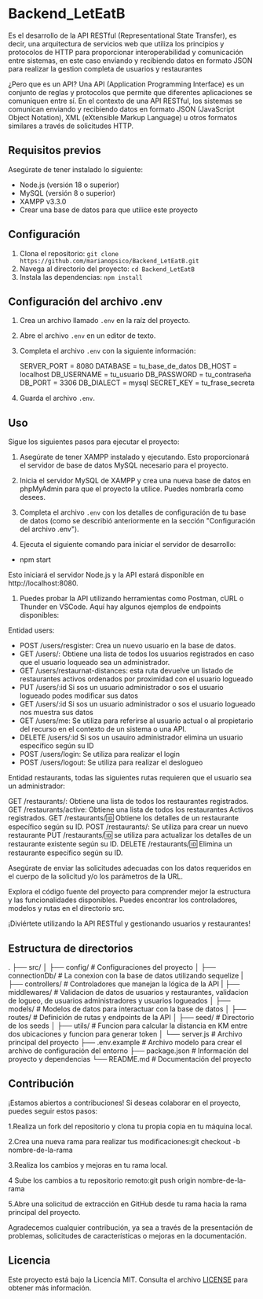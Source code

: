 # Backend_LetEatB

Es el desarrollo de la API RESTful (Representational State Transfer), es decir, una arquitectura de servicios web que utiliza los principios y protocolos
de HTTP para proporcionar interoperabilidad y comunicación entre sistemas, en este caso enviando y recibiendo datos en formato JSON para realizar la 
gestion completa de usuarios y restaurantes

¿Pero que es un API?
Una API (Application Programming Interface) es un conjunto de reglas y protocolos que permite que diferentes aplicaciones se comuniquen entre sí. 
En el contexto de una API RESTful, los sistemas se comunican enviando y recibiendo datos en formato JSON (JavaScript Object Notation), XML 
(eXtensible Markup Language) u otros formatos similares a través de solicitudes HTTP.

## Requisitos previos

Asegúrate de tener instalado lo siguiente:

- Node.js (versión 18 o superior)
- MySQL (versión 8 o superior)
- XAMPP v3.3.0
- Crear una base de datos para que utilice este proyecto

## Configuración

1. Clona el repositorio: `git clone https://github.com/marianopsico/Backend_LetEatB.git`
2. Navega al directorio del proyecto: `cd Backend_LetEatB`
3. Instala las dependencias: `npm install`

## Configuración del archivo .env

1. Crea un archivo llamado `.env` en la raíz del proyecto.
2. Abre el archivo `.env` en un editor de texto.
3. Completa el archivo `.env` con la siguiente información:

    SERVER_PORT = 8080
    DATABASE = tu_base_de_datos
    DB_HOST = localhost
    DB_USERNAME = tu_usuario
    DB_PASSWORD = tu_contraseña
    DB_PORT = 3306
    DB_DIALECT = mysql
    SECRET_KEY = tu_frase_secreta

4. Guarda el archivo `.env`.
   
## Uso

Sigue los siguientes pasos para ejecutar el proyecto:

1. Asegúrate de tener XAMPP instalado y ejecutando. Esto proporcionará el servidor de base de datos MySQL necesario para el proyecto.

2. Inicia el servidor MySQL de XAMPP y crea una nueva base de datos en phpMyAdmin para que el proyecto la utilice. Puedes nombrarla como desees.

3. Completa el archivo `.env` con los detalles de configuración de tu base de datos (como se describió anteriormente en la sección "Configuración del archivo .env").

4. Ejecuta el siguiente comando para iniciar el servidor de desarrollo:

  - npm start

   Esto iniciará el servidor Node.js y la API estará disponible en http://localhost:8080.

1. Puedes probar la API utilizando herramientas como Postman, cURL o Thunder en VSCode. Aquí hay algunos ejemplos de endpoints disponibles:

Entidad users:
- POST /users/resgister: Crea un nuevo usuario en la base de datos.
- GET /users/: Obtiene una lista de todos los usuarios registrados en caso que el usuario loqueado sea un administrador.
- GET /users/restaurnat-distances: esta ruta devuelve un listado de restaurantes activos ordenados por proximidad con el usuario logueado
- PUT /users/:id   Si sos un usuario administrador o sos el usuario logueado podes modificar sus datos
- GET /users/:id   Si sos un usuario administrador o sos el usuario logueado nos muestra sus datos
- GET /users/me:   Se utiliza para referirse al usuario actual o al propietario del recurso en el contexto de un sistema o una API. 
- DELETE /users/:id   Si sos un usauiro administrador elimina un usuario específico según su ID
- POST /users/login: Se utiliza para realizar el login
- POST /users/logout: Se utiliza para realizar el deslogueo

Entidad restaurants, todas las siguientes rutas requieren que el usuario sea un administrador:

GET /restaurants/: Obtiene una lista de todos los restaurantes registrados.
GET /restaurants/active: Obtiene una lista de todos los restaurantes Activos registrados.
GET /restaurants/:id: Obtiene los detalles de un restaurante específico según su ID.
POST /restaurants/:  Se utiliza para crear un nuevo restaurante
PUT /restaurants/:id: se utiliza para actualizar los detalles de un restaurante existente según su ID.
DELETE /restaurants/:id: Elimina un restaurante específico según su ID.

Asegúrate de enviar las solicitudes adecuadas con los datos requeridos en el cuerpo de la solicitud y/o los parámetros de la URL.

Explora el código fuente del proyecto para comprender mejor la estructura y las funcionalidades disponibles. 
Puedes encontrar los controladores, modelos y rutas en el directorio src.

¡Diviértete utilizando la API RESTful y gestionando usuarios y restaurantes!

## Estructura de directorios
.
├── src/
│   ├── config/          # Configuraciones del proyecto
│   ├── connectionDb/    # La conexion con la base de datos utilizando sequelize
|   ├── controllers/     # Controladores que manejan la lógica de la API
|   ├── middlewares/     # Validacion de datos de usuarios y restaurantes, validacion de logueo, de usuarios administradores y usuarios logueados 
│   ├── models/          # Modelos de datos para interactuar con la base de datos
│   ├── routes/          # Definición de rutas y endpoints de la API
│   ├── seed/            # Directorio de los seeds
│   ├── utils/           # Funcion para calcular la distancia en KM entre dos ubicaciones y funcion para generar token
│   └── server.js        # Archivo principal del proyecto
├── .env.example         # Archivo modelo para crear el archivo de configuración del entorno
├── package.json         # Información del proyecto y dependencias
└── README.md            # Documentación del proyecto


## Contribución

¡Estamos abiertos a contribuciones! Si deseas colaborar en el proyecto, puedes seguir estos pasos:

  1.Realiza un fork del repositorio y clona tu propia copia en tu máquina local.
  
  2.Crea una nueva rama para realizar tus modificaciones:git checkout -b nombre-de-la-rama
  
  3.Realiza los cambios y mejoras en tu rama local.
  
  4 Sube los cambios a tu repositorio remoto:git push origin nombre-de-la-rama

  5.Abre una solicitud de extracción en GitHub desde tu rama hacia la rama principal del proyecto.

Agradecemos cualquier contribución, ya sea a través de la presentación de problemas, solicitudes de características o mejoras en la documentación.

## Licencia

Este proyecto está bajo la Licencia MIT. Consulta el archivo [LICENSE](LICENSE) para obtener más información.



